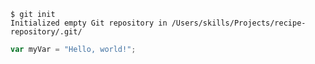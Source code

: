 ```
$ git init
Initialized empty Git repository in /Users/skills/Projects/recipe-repository/.git/
```
``` javascript
var myVar = "Hello, world!";
```
